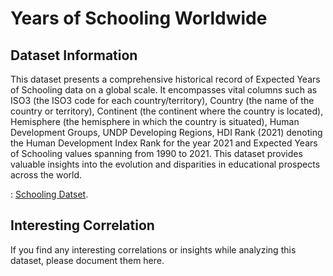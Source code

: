 # Years of Schooling Worldwide

## Dataset Information
This dataset presents a comprehensive historical record of Expected Years of Schooling data on a global scale. It encompasses vital columns such as ISO3 (the ISO3 code for each country/territory), Country (the name of the country or territory), Continent (the continent where the country is located), Hemisphere (the hemisphere in which the country is situated), Human Development Groups, UNDP Developing Regions, HDI Rank (2021) denoting the Human Development Index Rank for the year 2021 and Expected Years of Schooling values spanning from 1990 to 2021. This dataset provides valuable insights into the evolution and disparities in educational prospects across the world.

: [Schooling Datset](https://www.kaggle.com/datasets/iamsouravbanerjee/years-of-schooling-worldwide).

## Interesting Correlation
If you find any interesting correlations or insights while analyzing this dataset, please document them here.